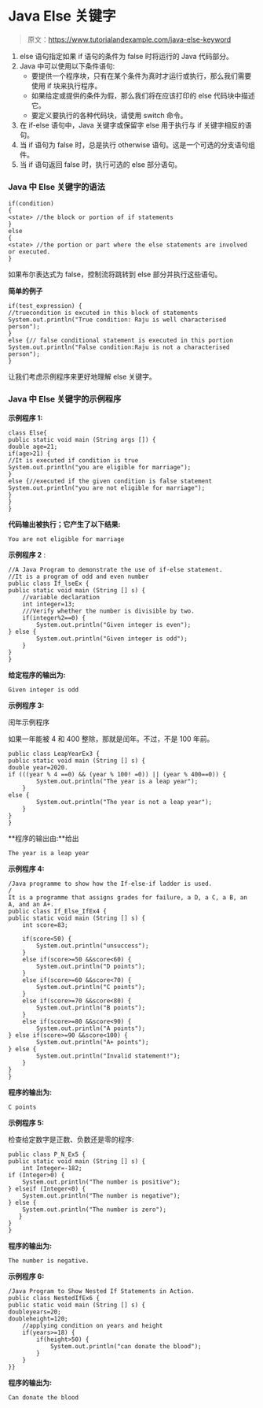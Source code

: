 # Java Else 关键字

> 原文：<https://www.tutorialandexample.com/java-else-keyword>

1.  else 语句指定如果 if 语句的条件为 false 时将运行的 Java 代码部分。
2.  Java 中可以使用以下条件语句:
    *   要提供一个程序块，只有在某个条件为真时才运行或执行，那么我们需要使用 if 块来执行程序。
    *   如果给定或提供的条件为假，那么我们将在应该打印的 else 代码块中描述它。
    *   要定义要执行的各种代码块，请使用 switch 命令。
3.  在 if-else 语句中，Java 关键字或保留字 else 用于执行与 if 关键字相反的语句。
4.  当 if 语句为 false 时，总是执行 otherwise 语句。这是一个可选的分支语句组件。
5.  当 if 语句返回 false 时，执行可选的 else 部分语句。

### Java 中 Else 关键字的语法

```
if(condition)
{
<state> //the block or portion of if statements
}
else
{
<state> //the portion or part where the else statements are involved or executed.
} 
```

如果布尔表达式为 false，控制流将跳转到 else 部分并执行这些语句。

**简单的例子**

```
if(test_expression) {
//truecondition is excuted in this block of statements
System.out.println("True condition: Raju is well characterised person");
}
else {// false conditional statement is executed in this portion
System.out.println("False condition:Raju is not a characterised person");
}
```

让我们考虑示例程序来更好地理解 else 关键字。

### Java 中 Else 关键字的示例程序

**示例程序 1:**

```
class Else{
public static void main (String args []) {
double age=21;
if(age>21) {
//It is executed if condition is true
System.out.println("you are eligible for marriage");
}
else {//executed if the given condition is false statement
System.out.println("you are not eligible for marriage");
}
}
}
```

**代码输出被执行；它产生了以下结果:**

```
You are not eligible for marriage
```

**示例程序 2** :

```
//A Java Program to demonstrate the use of if-else statement.  
//It is a program of odd and even number
public class If_lseEx {  
public static void main (String [] s) {  
    //variable declaration
    int integer=13;
    ///Verify whether the number is divisible by two.
    if(integer%2==0) {
        System.out.println("Given integer is even");
} else {
        System.out.println("Given integer is odd");
    }  
}  
} 
```

**给定程序的输出为:**

```
Given integer is odd
```

**示例程序 3:**

闰年示例程序

如果一年能被 4 和 400 整除，那就是闰年。不过，不是 100 年前。

```
public class LeapYearEx3 {    
public static void main (String [] s) {    
double year=2020.
if (((year % 4 ==0) && (year % 100! =0)) || (year % 400==0)) {
        System.out.println("The year is a leap year");
    }  
else {
        System.out.println("The year is not a leap year");
    }  
}    
} 
```

**程序的输出由:**给出

```
The year is a leap year
```

**示例程序 4:**

```
/Java programme to show how the If-else-if ladder is used.
/
It is a programme that assigns grades for failure, a D, a C, a B, an A, and an A+.
public class If_Else_IfEx4 {  
public static void main (String [] s) {  
    int score=83;

    if(score<50) {
        System.out.println("unsuccess");
    }  
    else if(score>=50 &&score<60) {
        System.out.println("D points");
    }  
    else if(score>=60 &&score<70) {
        System.out.println("C points");
    }  
    else if(score>=70 &&score<80) {
        System.out.println("B points");
    }  
    else if(score>=80 &&score<90) {
        System.out.println("A points");
} else if(score>=90 &&score<100) {
        System.out.println("A+ points");
} else {
        System.out.println("Invalid statement!");
    }  
}  
} 
```

**程序的输出为:**

```
C points
```

**示例程序 5:**

检查给定数字是正数、负数还是零的程序:

```
public class P_N_Ex5 {    
public static void main (String [] s) {    
    int Integer=-182;
if (Integer>0) {
    System.out.println("The number is positive");
} elseif (Integer<0) {
    System.out.println("The number is negative");
} else {
    System.out.println("The number is zero");
   }  
}    
} 
```

**程序的输出为:**

```
The number is negative.
```

**示例程序 6:**

```
/Java Program to Show Nested If Statements in Action.
public class NestedIfEx6 {    
public static void main (String [] s) {    
doubleyears=20;
doubleheight=120;
    //applying condition on years and height  
    if(years>=18) {
        if(height>50) {
            System.out.println("can donate the blood");
        }    
    }    
}} 
```

**程序的输出为:**

```
Can donate the blood
```